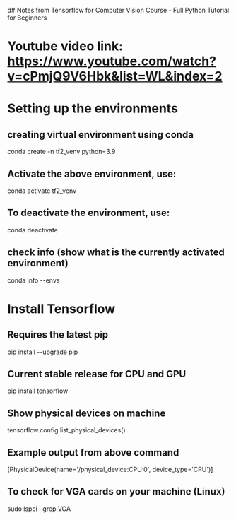 d# Notes from Tensorflow for Computer Vision Course - Full Python Tutorial for Beginners

# Youtube video link: https://www.youtube.com/watch?v=cPmjQ9V6Hbk&list=WL&index=2

# Setting up the environments

## creating virtual environment using conda

conda create -n tf2_venv python=3.9

## Activate the above environment, use:

conda activate tf2_venv

## To deactivate the environment, use:

conda deactivate

## check info (show what is the currently activated environment)

conda info --envs

# Install Tensorflow

## Requires the latest pip

pip install --upgrade pip

## Current stable release for CPU and GPU

pip install tensorflow

## Show physical devices on machine

tensorflow.config.list_physical_devices()

## Example output from above command

[PhysicalDevice(name='/physical_device:CPU:0', device_type='CPU')]

## To check for VGA cards on your machine (Linux)

sudo lspci | grep VGA

